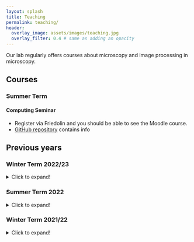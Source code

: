 ```yaml
---
layout: splash 
title: Teaching 
permalink: teaching/
header:
  overlay_image: assets/images/teaching.jpg
  overlay_filter: 0.4 # same as adding an opacity
---
```


Our lab regularly offers courses about microscopy and image processing in microscopy.

## Courses

### Summer Term
#### Computing Seminar
* Register via Friedolin  and you should be able to see the Moodle course.
* [GitHub repository](https://github.com/bionanoimaging/computingSeminar) contains info





 






## Previous years

### Winter Term 2022/23 
<details markdown="1">
    <summary>Click to expand!</summary>

#### Image Processing in Microscopy
* Friday 12:30pm in PC Pool at ACP
* Exercises bi-weekly: 14:15pm in CIP Pool
* Teachers: Rainer Heintzmann, Felix Wechsler, Lukas Haßfurth
* Register via Friedolin for both the course and the exercise and you should be able to see the Moodle course.
* [GitHub repository](https://github.com/bionanoimaging/Image-Processing-In-Microscopy-2022-2023) contains the exercises

#### Computational Imaging
* Tuesday 12:00PM in PC Pool at ACP
* Teachers: Lars Loetgering, Rainer Heintzmann
* Register via Friedolin for both the course and the exercise and you should be able to see the Moodle course.

</details>

### Summer Term 2022
<details markdown="1">
    <summary>Click to expand!</summary>

#### Microscopy
* Friday, 12:30PM 
* Albert-Einstein-Str. 6 - SR 2-ACP
* Teachers: Rainer Heintzmann, Christian Eggeling
* [Friedolin link](https://friedolin.uni-jena.de/qisserver/rds?state=wsearchv&search=1&subdir=veranstaltung&veranstaltung.dtxt=microscopy&veranstaltung.semester=20221&P_start=0&P_anzahl=10&P.sort=&_form=display)


#### Biophotonics
* Friday 8:30AM 
* Albert-Einstein-Str. 6 - SR 1-ACP
* Teachers: Daniela Täuber, Rainer Heintzmann, Christian Eggeling
* [Friedolin link](https://friedolin.uni-jena.de/qisserver/rds?state=wsearchv&search=1&subdir=veranstaltung&veranstaltung.dtxt=biophotonics&veranstaltung.semester=20221&P_start=0&P_anzahl=10&P.sort=&_form=display)

</details>


### Winter Term 2021/22 
<details markdown="1">
    <summary>Click to expand!</summary>

#### Image Processing in Microscopy
* Friday 12:30pm in CIP Pool at ACP
* Teachers: Rainer Heintzmann, Felix Wechsler
* Register via Friedolin for both the course and the exercise and you should be able to see the Moodle course.
* [GitHub repository](https://github.com/bionanoimaging/Image-Processing-In-Microscopy/) containing all exercises
* [Friedolin link](https://friedolin.uni-jena.de/qisserver/rds?state=verpublish&status=init&vmfile=no&publishid=187771&moduleCall=webInfo&publishConfFile=webInfo&publishSubDir=veranstaltung)


#### Computational Imaging
* Tuesday 12:15pm in CIP Pool at ACP
* Teachers: Lars Loetgering, Rainer Heintzmann
* Register via Friedolin for both the course and the exercise and you should be able to see the Moodle course.
* [Friedolin link](https://friedolin.uni-jena.de/qisserver/rds?state=verpublish&status=init&vmfile=no&publishid=193012&moduleCall=webInfo&publishConfFile=webInfo&publishSubDir=veranstaltung)


#### Light Microscopy 
* Teachers: Rainer Heintzmann
* Register via Friedolin for both the course and the exercise and you should be able to see the Moodle course.
* [Friedolin link](https://friedolin.uni-jena.de/qisserver/rds?state=wsearchv&search=1&subdir=veranstaltung&veranstaltung.dtxt=Light+Microscopy&veranstaltung.semester=20212&P_start=0&P_anzahl=10&P.sort=&_form=display)


</details>


